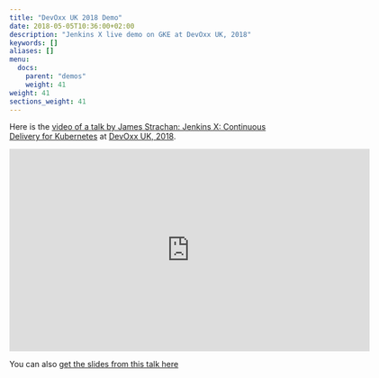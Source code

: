 ```yaml
---
title: "DevOxx UK 2018 Demo"
date: 2018-05-05T10:36:00+02:00
description: "Jenkins X live demo on GKE at DevOxx UK, 2018" 
keywords: []
aliases: []
menu:
  docs:
    parent: "demos"
    weight: 41
weight: 41
sections_weight: 41
---
```


Here is the [video of a talk by James Strachan: Jenkins X: Continuous Delivery for Kubernetes](https://youtu.be/BF3MhFjvBTU?list=PLRsbF2sD7JVpRvLpv_Cub94zsM1aHm-Op) at [DevOxx UK, 2018](https://www.devoxx.co.uk/). 

<iframe width="640" height="360" src="https://www.youtube.com/embed/BF3MhFjvBTU?list=PLRsbF2sD7JVpRvLpv_Cub94zsM1aHm-Op" frameborder="0" allow="autoplay; encrypted-media" allowfullscreen></iframe>

You can also [get the slides from this talk here](https://www.youtube.com/redirect?event=comments&redir_token=8Ho_5LeDnDKOo6D5oWgr_dKtmPl8MTUyNjk5NzM4M0AxNTI2OTEwOTgz&q=https%3A%2F%2Fdocs.google.com%2Fpresentation%2Fd%2F1hwt2lFh3cCeFdP4xoT_stMPs0nh2xVZUtze6o79WfXc%2Fedit%3Fusp%3Dsharing)
